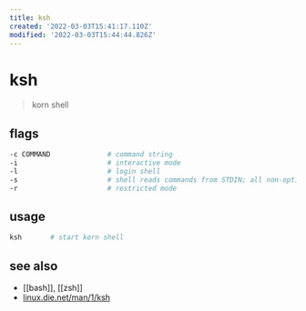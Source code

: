 ```yaml
---
title: ksh
created: '2022-03-03T15:41:17.110Z'
modified: '2022-03-03T15:44:44.826Z'
---
```


# ksh

> korn shell

## flags

```sh
-c COMMAND              # command string 
-i                      # interactive mode
-l                      # login shell
-s                      # shell reads commands from STDIN; all non-option arguments are positional parameters
-r                      # restricted mode
```

## usage

```sh
ksh       # start korn shell
```

## see also

- [[bash]], [[zsh]]
- [linux.die.net/man/1/ksh](https://linux.die.net/man/1/ksh)
